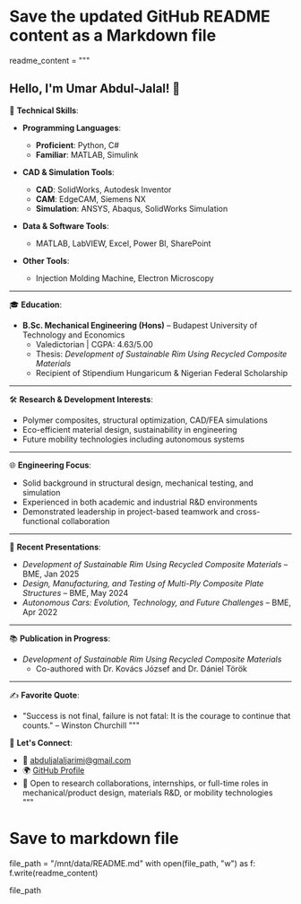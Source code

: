 # Save the updated GitHub README content as a Markdown file

readme_content = """
## Hello, I'm Umar Abdul-Jalal! 👋

🔧 **Technical Skills**:  
- **Programming Languages**:  
  - **Proficient**: Python, C#  
  - **Familiar**: MATLAB, Simulink  

- **CAD & Simulation Tools**:  
  - **CAD**: SolidWorks, Autodesk Inventor  
  - **CAM**: EdgeCAM, Siemens NX  
  - **Simulation**: ANSYS, Abaqus, SolidWorks Simulation  

- **Data & Software Tools**:  
  - MATLAB, LabVIEW, Excel, Power BI, SharePoint  

- **Other Tools**:  
  - Injection Molding Machine, Electron Microscopy  

---

🎓 **Education**:  
- **B.Sc. Mechanical Engineering (Hons)** – Budapest University of Technology and Economics  
  - Valedictorian | CGPA: 4.63/5.00  
  - Thesis: *Development of Sustainable Rim Using Recycled Composite Materials*  
  - Recipient of Stipendium Hungaricum & Nigerian Federal Scholarship  

---

🛠 **Research & Development Interests**:  
- Polymer composites, structural optimization, CAD/FEA simulations  
- Eco-efficient material design, sustainability in engineering  
- Future mobility technologies including autonomous systems  

---

🌐 **Engineering Focus**:  
- Solid background in structural design, mechanical testing, and simulation  
- Experienced in both academic and industrial R&D environments  
- Demonstrated leadership in project-based teamwork and cross-functional collaboration  

---

📢 **Recent Presentations**:  
- *Development of Sustainable Rim Using Recycled Composite Materials* – BME, Jan 2025  
- *Design, Manufacturing, and Testing of Multi-Ply Composite Plate Structures* – BME, May 2024  
- *Autonomous Cars: Evolution, Technology, and Future Challenges* – BME, Apr 2022  

---

📚 **Publication in Progress**:  
- *Development of Sustainable Rim Using Recycled Composite Materials*  
  - Co-authored with Dr. Kovács József and Dr. Dániel Török  

---

✍️ **Favorite Quote**:  
- "Success is not final, failure is not fatal: It is the courage to continue that counts." – Winston Churchill
"""

🤝 **Let's Connect**:  
- 📧 abduljalaljarimi@gmail.com  
- 🌍 [GitHub Profile](https://github.com/jalalumar)  
- 💬 Open to research collaborations, internships, or full-time roles in mechanical/product design, materials R&D, or mobility technologies  
"""

# Save to markdown file
file_path = "/mnt/data/README.md"
with open(file_path, "w") as f:
    f.write(readme_content)

file_path

